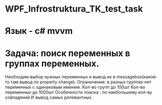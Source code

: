 # WPF_Infrostruktura_TK_test_task
# Язык - c# mvvm
# Задача: поиск переменных в группах переменных.
Необходим выбор нужных переменных и вывод их в messagebox(какой-то там вывод по property change).
Ограничения: в разных группах нет переменных с одинаковым именем.
Кол-во групп до 100шт
Кол-во переменных до 1000шт
Особенности поиска : по наибольшему кол-ву совпадений
И вывод самых релевантных.
